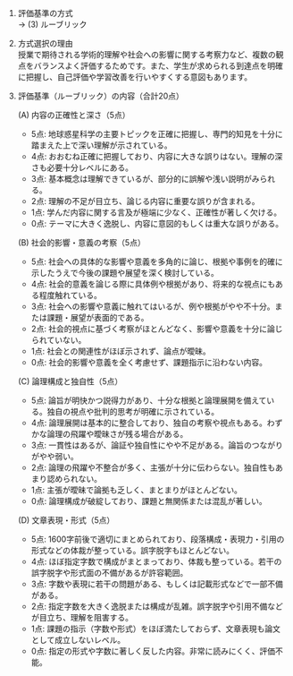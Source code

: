 1. 評価基準の方式  
   → (3) ルーブリック

2. 方式選択の理由  
   授業で期待される学術的理解や社会への影響に関する考察力など、複数の観点をバランスよく評価するためです。また、学生が求められる到達点を明確に把握し、自己評価や学習改善を行いやすくする意図もあります。

3. 評価基準（ルーブリック）の内容（合計20点）  

   (A) 内容の正確性と深さ（5点）  
   - 5点: 地球惑星科学の主要トピックを正確に把握し、専門的知見を十分に踏まえた上で深い理解が示されている。  
   - 4点: おおむね正確に把握しており、内容に大きな誤りはない。理解の深さも必要十分レベルにある。  
   - 3点: 基本概念は理解できているが、部分的に誤解や浅い説明がみられる。  
   - 2点: 理解の不足が目立ち、論じる内容に重要な誤りが含まれる。  
   - 1点: 学んだ内容に関する言及が極端に少なく、正確性が著しく欠ける。  
   - 0点: テーマに大きく逸脱し、内容に意図的もしくは重大な誤りがある。

   (B) 社会的影響・意義の考察（5点）  
   - 5点: 社会への具体的な影響や意義を多角的に論じ、根拠や事例を的確に示したうえで今後の課題や展望を深く検討している。  
   - 4点: 社会的意義を論じる際に具体例や根拠があり、将来的な視点にもある程度触れている。  
   - 3点: 社会への影響や意義に触れてはいるが、例や根拠がやや不十分。または課題・展望が表面的である。  
   - 2点: 社会的視点に基づく考察がほとんどなく、影響や意義を十分に論じられていない。  
   - 1点: 社会との関連性がほぼ示されず、論点が曖昧。  
   - 0点: 社会的影響や意義を全く考慮せず、課題指示に沿わない内容。

   (C) 論理構成と独自性（5点）  
   - 5点: 論旨が明快かつ説得力があり、十分な根拠と論理展開を備えている。独自の視点や批判的思考が明確に示されている。  
   - 4点: 論理展開は基本的に整合しており、独自の考察や視点もある。わずかな論理の飛躍や曖昧さが残る場合がある。  
   - 3点: 一貫性はあるが、論証や独自性にやや不足がある。論旨のつながりがやや弱い。  
   - 2点: 論理の飛躍や不整合が多く、主張が十分に伝わらない。独自性もあまり認められない。  
   - 1点: 主張が曖昧で論拠も乏しく、まとまりがほとんどない。  
   - 0点: 論理構成が破綻しており、課題と無関係または混乱が著しい。

   (D) 文章表現・形式（5点）  
   - 5点: 1600字前後で適切にまとめられており、段落構成・表現力・引用の形式などの体裁が整っている。誤字脱字もほとんどない。  
   - 4点: ほぼ指定字数で構成がまとまっており、体裁も整っている。若干の誤字脱字や形式面の不備があるが許容範囲。  
   - 3点: 字数や表現に若干の問題がある、もしくは記載形式などで一部不備がある。  
   - 2点: 指定字数を大きく逸脱または構成が乱雑。誤字脱字や引用不備などが目立ち、理解を阻害する。  
   - 1点: 課題の指示（字数や形式）をほぼ満たしておらず、文章表現も論文として成立しないレベル。  
   - 0点: 指定の形式や字数に著しく反した内容。非常に読みにくく、評価不能。